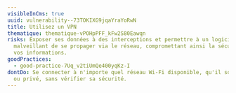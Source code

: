 ```yaml
---
visibleInCms: true
uuid: vulnerability--73TOKIXG9jqaYraYoRwN
title: Utilisez un VPN
thematique: thematique-vPOHpPFF_kFw2S80Eawqn
risks: Exposer ses données à des interceptions et permettre à un logiciel
  malveillant de se propager via le réseau, compromettant ainsi la sécurité de
  vos informations.
goodPractices:
  - good-practice-7Uq_v2tiUmQe400yqKz-I
dontDo: Se connecter à n'importe quel réseau Wi-Fi disponible, qu'il soit public
  ou privé, sans vérifier sa sécurité.
---
```


